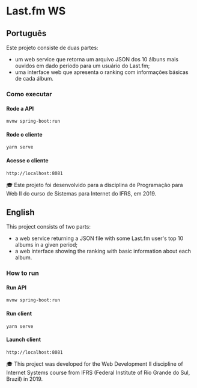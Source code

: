 # Last.fm WS

## Português

Este projeto consiste de duas partes:
* um web service que retorna um arquivo JSON dos 10 álbuns mais ouvidos em dado período para um usuário do Last.fm;
* uma interface web que apresenta o ranking com informações básicas de cada álbum.

### Como executar

#### Rode a API
`mvnw spring-boot:run`

#### Rode o cliente
`yarn serve`

#### Acesse o cliente
`http://localhost:8081`

🎓 Este projeto foi desenvolvido para a disciplina de Programação para Web II do curso de Sistemas para Internet do IFRS, em 2019.

## English

This project consists of two parts:
* a web service returning a JSON file with some Last.fm user's top 10 albums in a given period;
* a web interface showing the ranking with basic information about each album.

### How to run

#### Run API
`mvnw spring-boot:run`

#### Run client
`yarn serve`

#### Launch client
`http://localhost:8081`

🎓 This project was developed for the Web Development II discipline of Internet Systems course from IFRS (Federal Institute of Rio Grande do Sul, Brazil) in 2019.
